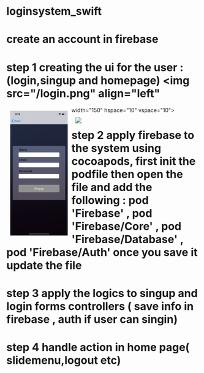 # loginsystem_swift
#  create an account in firebase
# step 1 creating the ui for the user : (login,singup and homepage) <img src="/login.png" align="left"
width="150"
hspace="10" vspace="10">
<img src="/singup.png" align="left"
width="150"
hspace="10" vspace="10">
<img src="/homepage" align="left"
width="150"
hspace="10" vspace="10">
# step 2 apply firebase to the system using cocoapods, first init the podfile then  open the file and add the following : pod 'Firebase' , pod 'Firebase/Core' , pod 'Firebase/Database' , pod 'Firebase/Auth' once you save it update the file
#  step 3 apply the logics to singup and login forms controllers ( save info in firebase , auth if user can singin)
# step 4 handle action in home page( slidemenu,logout etc)
